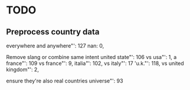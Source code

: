 # TODO

## Preprocess country data 
everywhere and anywhere"': 127
nan: 0,

Remove slang or combine same intent 
united state"': 106 vs usa"': 1,
a france"': 109 vs france"': 9,
italia"': 102, vs italy"': 17
'u.k."': 118, vs united kingdom"': 2,

ensure they're also real countries 
universe"': 93

